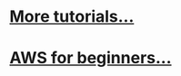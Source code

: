 # [More tutorials...](https://aws.amazon.com/es/getting-started/tutorials/)
# [AWS for beginners...](https://aws.amazon.com/es/getting-started/)
